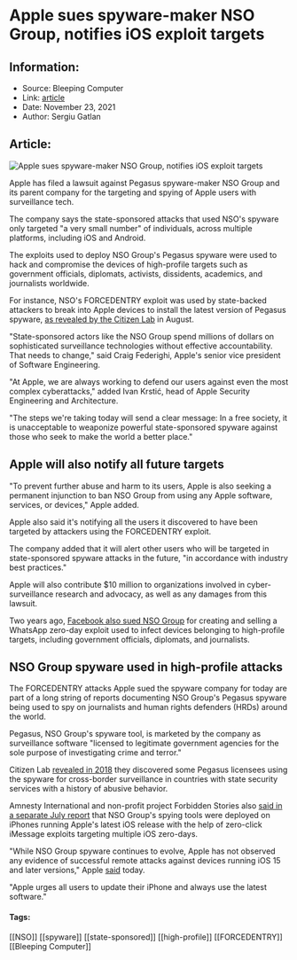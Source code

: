 # Apple sues spyware-maker NSO Group, notifies iOS exploit targets
### 

## Information:
+ Source: Bleeping Computer
+ Link: [article](https://www.bleepingcomputer.com/news/apple/apple-sues-spyware-maker-nso-group-notifies-ios-exploit-targets/)
+ Date: November 23, 2021
+ Author: Sergiu Gatlan


## Article:
![Apple sues spyware-maker NSO Group, notifies iOS exploit targets](https://www.bleepstatic.com/content/hl-images/2021/08/25/Apple-glitch.jpg)


Apple has filed a lawsuit against Pegasus spyware-maker NSO Group and its parent company for the targeting and spying of Apple users with surveillance tech.


The company says the state-sponsored attacks that used NSO's spyware only targeted "a very small number" of individuals, across multiple platforms, including iOS and Android.


The exploits used to deploy NSO Group's Pegasus spyware were used to hack and compromise the devices of high-profile targets such as government officials, diplomats, activists, dissidents, academics, and journalists worldwide.


For instance, NSO's FORCEDENTRY exploit was used by state-backed attackers to break into Apple devices to install the latest version of Pegasus spyware, [as revealed by the Citizen Lab](https://www.bleepingcomputer.com/news/apple/new-zero-click-iphone-exploit-used-to-deploy-nso-spyware/) in August.


"State-sponsored actors like the NSO Group spend millions of dollars on sophisticated surveillance technologies without effective accountability. That needs to change," said Craig Federighi, Apple's senior vice president of Software Engineering.


"At Apple, we are always working to defend our users against even the most complex cyberattacks," added Ivan Krstić, head of Apple Security Engineering and Architecture.


"The steps we're taking today will send a clear message: In a free society, it is unacceptable to weaponize powerful state-sponsored spyware against those who seek to make the world a better place."


Apple will also notify all future targets
-----------------------------------------


"To prevent further abuse and harm to its users, Apple is also seeking a permanent injunction to ban NSO Group from using any Apple software, services, or devices," Apple added.


Apple also said it's notifying all the users it discovered to have been targeted by attackers using the FORCEDENTRY exploit.


The company added that it will alert other users who will be targeted in state-sponsored spyware attacks in the future, "in accordance with industry best practices."


Apple will also contribute $10 million to organizations involved in cyber-surveillance research and advocacy, as well as any damages from this lawsuit.


Two years ago, [Facebook also sued NSO Group](https://web.archive.org/web/20191030051115/https://faq.whatsapp.com/help/video-calling-cyber-attack) for creating and selling a WhatsApp zero-day exploit used to infect devices belonging to high-profile targets, including government officials, diplomats, and journalists.


NSO Group spyware used in high-profile attacks
----------------------------------------------


The FORCEDENTRY attacks Apple sued the spyware company for today are part of a long string of reports documenting NSO Group's Pegasus spyware being used to spy on journalists and human rights defenders (HRDs) around the world.


Pegasus, NSO Group's spyware tool, is marketed by the company as surveillance software "licensed to legitimate government agencies for the sole purpose of investigating crime and terror."


Citizen Lab [revealed in 2018](https://citizenlab.ca/2018/09/hide-and-seek-tracking-nso-groups-pegasus-spyware-to-operations-in-45-countries/) they discovered some Pegasus licensees using the spyware for cross-border surveillance in countries with state security services with a history of abusive behavior.


Amnesty International and non-profit project Forbidden Stories also [said in a separate July report](https://www.bleepingcomputer.com/news/security/iphones-running-latest-ios-hacked-to-deploy-nso-group-spyware/) that NSO Group's spying tools were deployed on iPhones running Apple's latest iOS release with the help of zero-click iMessage exploits targeting multiple iOS zero-days.


"While NSO Group spyware continues to evolve, Apple has not observed any evidence of successful remote attacks against devices running iOS 15 and later versions," Apple [said](https://www.apple.com/newsroom/2021/11/apple-sues-nso-group-to-curb-the-abuse-of-state-sponsored-spyware/) today.


"Apple urges all users to update their iPhone and always use the latest software."




#### Tags:
[[NSO]] [[spyware]] [[state-sponsored]] [[high-profile]] [[FORCEDENTRY]] [[Bleeping Computer]]
